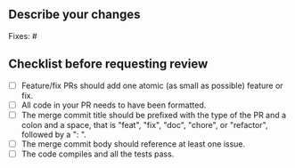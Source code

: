 ## Describe your changes

Fixes: #

## Checklist before requesting review

- [ ] Feature/fix PRs should add one atomic (as small as possible) feature or fix.
- [ ] All code in your PR needs to have been formatted.
- [ ] The merge commit title should be prefixed with the type of the PR and a colon and a space, that is "feat", "fix", "doc", "chore", or "refactor", followed by a ": ".
- [ ] The merge commit body should reference at least one issue.
- [ ] The code compiles and all the tests pass.
